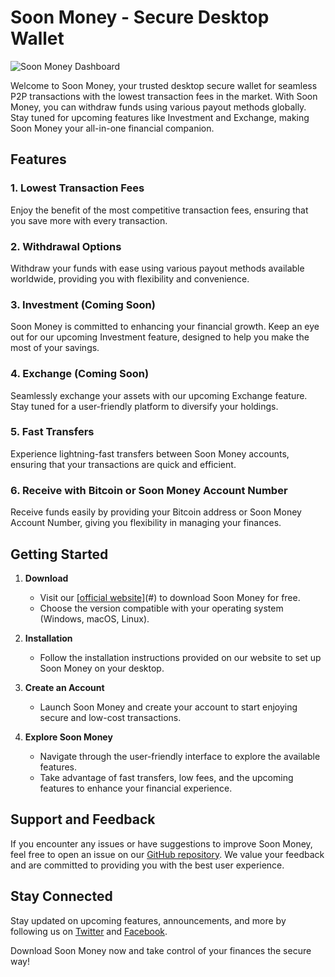 # Soon Money - Secure Desktop Wallet
![Soon Money Dashboard]([https://example.com/soon_money_logo.png](https://i.ibb.co/4KSJXVY/Screenshot-65.png))

Welcome to Soon Money, your trusted desktop secure wallet for seamless P2P transactions with the lowest transaction fees in the market. With Soon Money, you can withdraw funds using various payout methods globally. Stay tuned for upcoming features like Investment and Exchange, making Soon Money your all-in-one financial companion.

## Features

### 1. Lowest Transaction Fees
Enjoy the benefit of the most competitive transaction fees, ensuring that you save more with every transaction.

### 2. Withdrawal Options
Withdraw your funds with ease using various payout methods available worldwide, providing you with flexibility and convenience.

### 3. Investment (Coming Soon)
Soon Money is committed to enhancing your financial growth. Keep an eye out for our upcoming Investment feature, designed to help you make the most of your savings.

### 4. Exchange (Coming Soon)
Seamlessly exchange your assets with our upcoming Exchange feature. Stay tuned for a user-friendly platform to diversify your holdings.

### 5. Fast Transfers
Experience lightning-fast transfers between Soon Money accounts, ensuring that your transactions are quick and efficient.

### 6. Receive with Bitcoin or Soon Money Account Number
Receive funds easily by providing your Bitcoin address or Soon Money Account Number, giving you flexibility in managing your finances.

## Getting Started

1. **Download**
   - Visit our [[official website](https://github.com/devtechplus/soonmoney/releases/tag/soonmoney)](#) to download Soon Money for free.
   - Choose the version compatible with your operating system (Windows, macOS, Linux).

2. **Installation**
   - Follow the installation instructions provided on our website to set up Soon Money on your desktop.

3. **Create an Account**
   - Launch Soon Money and create your account to start enjoying secure and low-cost transactions.

4. **Explore Soon Money**
   - Navigate through the user-friendly interface to explore the available features.
   - Take advantage of fast transfers, low fees, and the upcoming features to enhance your financial experience.

## Support and Feedback

If you encounter any issues or have suggestions to improve Soon Money, feel free to open an issue on our [GitHub repository](#). We value your feedback and are committed to providing you with the best user experience.

## Stay Connected

Stay updated on upcoming features, announcements, and more by following us on [Twitter](#) and [Facebook](#).

Download Soon Money now and take control of your finances the secure way!
